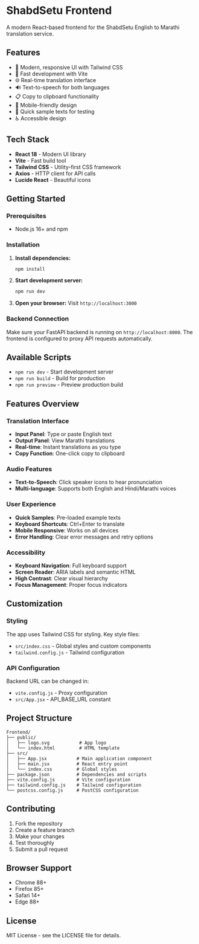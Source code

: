 # ShabdSetu Frontend

A modern React-based frontend for the ShabdSetu English to Marathi translation service.

## Features

- 🎨 Modern, responsive UI with Tailwind CSS
- 🚀 Fast development with Vite
- 🌐 Real-time translation interface
- 🔊 Text-to-speech for both languages
- 📋 Copy to clipboard functionality
- 📱 Mobile-friendly design
- 🎯 Quick sample texts for testing
- ♿ Accessible design

## Tech Stack

- **React 18** - Modern UI library
- **Vite** - Fast build tool
- **Tailwind CSS** - Utility-first CSS framework
- **Axios** - HTTP client for API calls
- **Lucide React** - Beautiful icons

## Getting Started

### Prerequisites

- Node.js 16+ and npm

### Installation

1. **Install dependencies:**
   ```bash
   npm install
   ```

2. **Start development server:**
   ```bash
   npm run dev
   ```

3. **Open your browser:**
   Visit `http://localhost:3000`

### Backend Connection

Make sure your FastAPI backend is running on `http://localhost:8000`. The frontend is configured to proxy API requests automatically.

## Available Scripts

- `npm run dev` - Start development server
- `npm run build` - Build for production
- `npm run preview` - Preview production build

## Features Overview

### Translation Interface
- **Input Panel**: Type or paste English text
- **Output Panel**: View Marathi translations
- **Real-time**: Instant translations as you type
- **Copy Function**: One-click copy to clipboard

### Audio Features
- **Text-to-Speech**: Click speaker icons to hear pronunciation
- **Multi-language**: Supports both English and Hindi/Marathi voices

### User Experience
- **Quick Samples**: Pre-loaded example texts
- **Keyboard Shortcuts**: Ctrl+Enter to translate
- **Mobile Responsive**: Works on all devices
- **Error Handling**: Clear error messages and retry options

### Accessibility
- **Keyboard Navigation**: Full keyboard support
- **Screen Reader**: ARIA labels and semantic HTML
- **High Contrast**: Clear visual hierarchy
- **Focus Management**: Proper focus indicators

## Customization

### Styling
The app uses Tailwind CSS for styling. Key style files:
- `src/index.css` - Global styles and custom components
- `tailwind.config.js` - Tailwind configuration

### API Configuration
Backend URL can be changed in:
- `vite.config.js` - Proxy configuration
- `src/App.jsx` - API_BASE_URL constant

## Project Structure

```
Frontend/
├── public/
│   ├── logo.svg           # App logo
│   └── index.html         # HTML template
├── src/
│   ├── App.jsx           # Main application component
│   ├── main.jsx          # React entry point
│   └── index.css         # Global styles
├── package.json          # Dependencies and scripts
├── vite.config.js        # Vite configuration
├── tailwind.config.js    # Tailwind configuration
└── postcss.config.js     # PostCSS configuration
```

## Contributing

1. Fork the repository
2. Create a feature branch
3. Make your changes
4. Test thoroughly
5. Submit a pull request

## Browser Support

- Chrome 88+
- Firefox 85+
- Safari 14+
- Edge 88+

## License

MIT License - see the LICENSE file for details.
